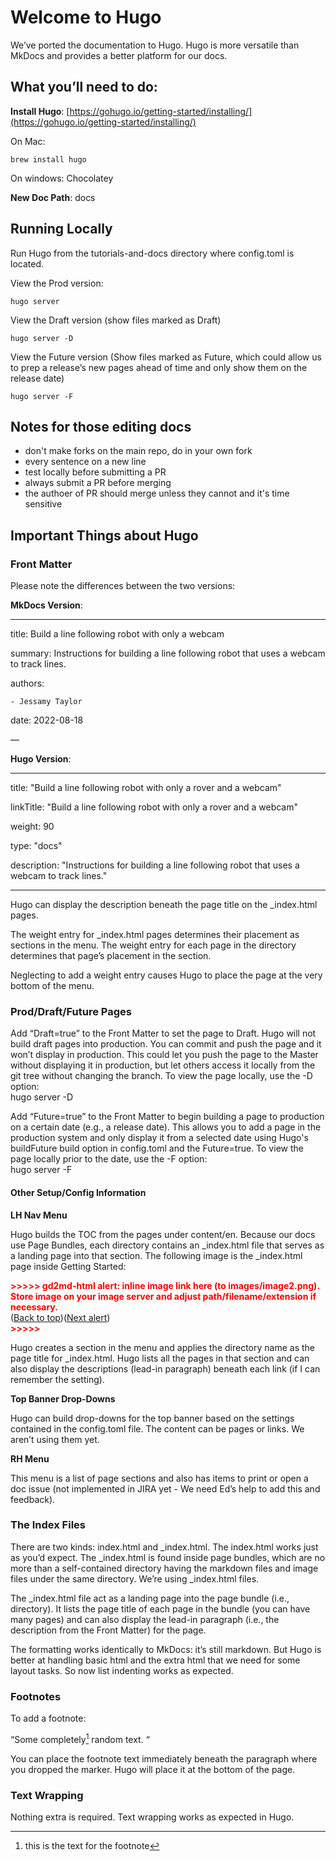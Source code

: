 # Welcome to Hugo

We’ve ported the documentation to Hugo. Hugo is more versatile than MkDocs and provides a better platform for our docs.

## What you’ll need to do:

**Install Hugo**: [https://gohugo.io/getting-started/installing/](https://gohugo.io/getting-started/installing/)

On Mac: 
```
brew install hugo
```

On windows: Chocolatey

**New Doc Path**: docs

## Running Locally

Run Hugo from the tutorials-and-docs directory where config.toml is located.

View the Prod version:

```
hugo server
```

View the Draft version (show files marked as Draft)

```
hugo server -D
```

View the Future version (Show files marked as Future, which could allow us to prep a release’s new pages ahead of time and only show them on the release date)

```
hugo server -F
```

## Notes for those editing docs
- don't make forks on the main repo, do in your own fork
- every sentence on a new line
- test locally before submitting a PR
- always submit a PR before merging
- the authoer of PR should merge unless they cannot and it's time sensitive

## Important Things about Hugo


### Front Matter

Please note the differences between the two versions:  

**MkDocs Version**:

---

title: Build a line following robot with only a webcam

summary: Instructions for building a line following robot that uses a webcam to track lines.

authors:

    - Jessamy Taylor

date: 2022-08-18

—

**Hugo Version**:

---

title: "Build a line following robot with only a rover and a webcam"

linkTitle: "Build a line following robot with only a rover and a webcam"

weight: 90

type: "docs"

description: "Instructions for building a line following robot that uses a webcam to track lines."

---

Hugo can display the description beneath the page title on the _index.html pages.

The weight entry for  _index.html pages determines their placement as sections in the menu. The weight entry for each page in the directory determines that page’s placement in the section.

Neglecting to add a weight entry causes Hugo to place the page at the very bottom of the menu. 

### Prod/Draft/Future Pages

Add “Draft=true” to the Front Matter to set the page to Draft. Hugo will not build draft pages into production. You can commit and push the page and it won’t display in production. This could let you push the page to the Master without displaying it in production, but let others access it locally from the git tree without changing the branch. To view the page locally, use the -D option: \
hugo server -D

Add “Future=true” to the Front Matter to begin building a page to production on a certain date (e.g., a release date). This allows you to add a page in the production system and only display it from a selected date using Hugo's buildFuture build option in config.toml and the Future=true. To view the page locally prior to the date, use the -F option: \
hugo server -F

#### Other Setup/Config Information

**LH Nav Menu**

Hugo builds the TOC from the pages under content/en. Because our docs use Page Bundles, each directory contains an _index.html file that serves as a landing page into that section. The following image is the _index.html page inside Getting Started:

<p id="gdcalert2" ><span style="color: red; font-weight: bold">>>>>>  gd2md-html alert: inline image link here (to images/image2.png). Store image on your image server and adjust path/filename/extension if necessary. </span><br>(<a href="#">Back to top</a>)(<a href="#gdcalert3">Next alert</a>)<br><span style="color: red; font-weight: bold">>>>>> </span></p>

Hugo creates a section in the menu and applies the directory name as the page title for _index.html. Hugo lists all the pages in that section and can also display the descriptions (lead-in paragraph) beneath each link (if I can remember the setting).

**Top Banner Drop-Downs**

Hugo can build drop-downs for the top banner based on the settings contained in the config.toml file. The content can be pages or links. We aren’t using them yet.

**RH Menu**

This menu is a list of page sections and also has items to print or open a doc issue (not implemented in JIRA yet - We need Ed’s help to add this and feedback).


### The Index Files

There are two kinds: index.html and _index.html. The index.html works just as you’d expect. The _index.html is found inside page bundles, which are no more than a self-contained directory having the markdown files and image files under the same directory. We’re using _index.html files.

The _index.html file act as a landing page into the page bundle (i.e., directory). It lists the page title of each page in the bundle (you can have many pages) and can also display the lead-in paragraph (i.e., the description from the Front Matter) for the page.

The formatting works identically to MkDocs: it’s still markdown. But Hugo is better at handling basic html and the extra html that we need for some layout tasks. So now list indenting works as expected.


### Footnotes

To add a footnote:

“Some completely[^mfn] random text. “

[^mfn]: this is the text for the footnote

You can place the footnote text immediately beneath the paragraph where you dropped the marker. Hugo will place it at the bottom of the page.


### Text Wrapping

Nothing extra is required. Text wrapping works as expected in Hugo.


